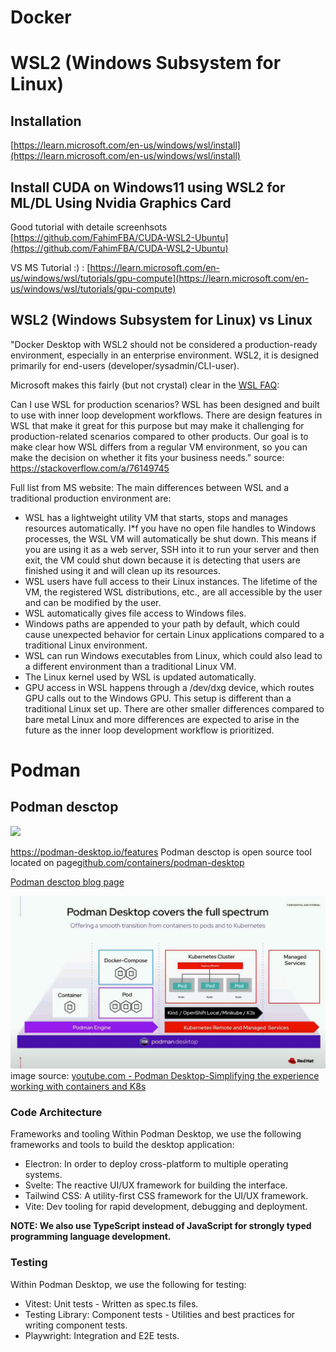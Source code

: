 
# Docker



# WSL2 (Windows Subsystem for Linux) 

## Installation
[https://learn.microsoft.com/en-us/windows/wsl/install](https://learn.microsoft.com/en-us/windows/wsl/install)

## Install CUDA on Windows11 using WSL2 for ML/DL Using Nvidia Graphics Card
Good tutorial with  detaile screenhsots [https://github.com/FahimFBA/CUDA-WSL2-Ubuntu](https://github.com/FahimFBA/CUDA-WSL2-Ubuntu)

VS MS Tutorial :) : [https://learn.microsoft.com/en-us/windows/wsl/tutorials/gpu-compute](https://learn.microsoft.com/en-us/windows/wsl/tutorials/gpu-compute)


## WSL2 (Windows Subsystem for Linux) vs Linux

"Docker Desktop with WSL2 should not be considered a production-ready environment, especially in an enterprise environment.
WSL2, it is designed primarily for end-users (developer/sysadmin/CLI-user).

Microsoft makes this fairly (but not crystal) clear in the [WSL FAQ](https://learn.microsoft.com/en-us/windows/wsl/faq#can-i-use-wsl-for-production-scenarios--):

Can I use WSL for production scenarios?
WSL has been designed and built to use with inner loop development workflows. There are design features in WSL that make it great for this purpose but may make it challenging for production-related scenarios compared to other products. Our goal is to make clear how WSL differs from a regular VM environment, so you can make the decision on whether it fits your business needs."
source: https://stackoverflow.com/a/76149745

Full list from MS website:
The main differences between WSL and a traditional production environment are:

* WSL has a lightweight utility VM that starts, stops and manages resources automatically.
I*f you have no open file handles to Windows processes, the WSL VM will automatically be shut down. This means if you are using it as a web server, SSH into it to run your server and then exit, the VM could shut down because it is detecting that users are finished using it and will clean up its resources.
* WSL users have full access to their Linux instances. The lifetime of the VM, the registered WSL distributions, etc., are all accessible by the user and can be modified by the user.
* WSL automatically gives file access to Windows files.
* Windows paths are appended to your path by default, which could cause unexpected behavior for certain Linux applications compared to a traditional Linux environment.
* WSL can run Windows executables from Linux, which could also lead to a different environment than a traditional Linux VM.
* The Linux kernel used by WSL is updated automatically.
* GPU access in WSL happens through a /dev/dxg device, which routes GPU calls out to the Windows GPU. This setup is different than a traditional Linux set up.
There are other smaller differences compared to bare metal Linux and more differences are expected to arise in the future as the inner loop development workflow is prioritized.


# Podman

## Podman desctop

![](https://podman-desktop.io/img/features/manage-containers.webp)

https://podman-desktop.io/features
Podman desctop is open source tool located on page[github.com/containers/podman-desktop](https://github.com/containers/podman-desktop)

[Podman desctop blog page](https://podman-desktop.io/blog)

![](./files/podman-descktop-2023.png)
image source: [youtube.com - Podman Desktop-Simplifying the experience working with containers and K8s ](https://www.youtube.com/watch?v=3aPQi7I55rw)

### Code Architecture
Frameworks and tooling
Within Podman Desktop, we use the following frameworks and tools to build the desktop application:

- Electron: In order to deploy cross-platform to multiple operating systems.
- Svelte: The reactive UI/UX framework for building the interface.
- Tailwind CSS: A utility-first CSS framework for the UI/UX framework.
- Vite: Dev tooling for rapid development, debugging and deployment.

**NOTE: We also use TypeScript instead of JavaScript for strongly typed programming language development.**

### Testing
Within Podman Desktop, we use the following for testing:

- Vitest: Unit tests - Written as spec.ts files.
- Testing Library: Component tests - Utilities and best practices for writing component tests.
- Playwright: Integration and E2E tests.




